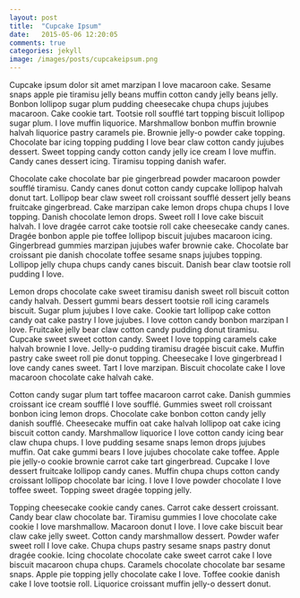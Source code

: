 ```yaml
---
layout: post
title:  "Cupcake Ipsum"
date:   2015-05-06 12:20:05
comments: true
categories: jekyll
image: /images/posts/cupcakeipsum.png
---
```

Cupcake ipsum dolor sit amet marzipan I love macaroon cake. Sesame snaps apple pie tiramisu jelly beans muffin cotton candy jelly beans jelly. Bonbon lollipop sugar plum pudding cheesecake chupa chups jujubes macaroon. Cake cookie tart. Tootsie roll soufflé tart topping biscuit lollipop sugar plum. I love muffin liquorice. Marshmallow bonbon muffin brownie halvah liquorice pastry caramels pie. Brownie jelly-o powder cake topping. Chocolate bar icing topping pudding I love bear claw cotton candy jujubes dessert. Sweet topping candy cotton candy jelly ice cream I love muffin. Candy canes dessert icing. Tiramisu topping danish wafer.

Chocolate cake chocolate bar pie gingerbread powder macaroon powder soufflé tiramisu. Candy canes donut cotton candy cupcake lollipop halvah donut tart. Lollipop bear claw sweet roll croissant soufflé dessert jelly beans fruitcake gingerbread. Cake marzipan cake lemon drops chupa chups I love topping. Danish chocolate lemon drops. Sweet roll I love cake biscuit halvah. I love dragée carrot cake tootsie roll cake cheesecake candy canes. Dragée bonbon apple pie toffee lollipop biscuit jujubes macaroon icing. Gingerbread gummies marzipan jujubes wafer brownie cake. Chocolate bar croissant pie danish chocolate toffee sesame snaps jujubes topping. Lollipop jelly chupa chups candy canes biscuit. Danish bear claw tootsie roll pudding I love.

Lemon drops chocolate cake sweet tiramisu danish sweet roll biscuit cotton candy halvah. Dessert gummi bears dessert tootsie roll icing caramels biscuit. Sugar plum jujubes I love cake. Cookie tart lollipop cake cotton candy oat cake pastry I love jujubes. I love cotton candy bonbon marzipan I love. Fruitcake jelly bear claw cotton candy pudding donut tiramisu. Cupcake sweet sweet cotton candy. Sweet I love topping caramels cake halvah brownie I love. Jelly-o pudding tiramisu dragée biscuit cake. Muffin pastry cake sweet roll pie donut topping. Cheesecake I love gingerbread I love candy canes sweet. Tart I love marzipan. Biscuit chocolate cake I love macaroon chocolate cake halvah cake.

Cotton candy sugar plum tart toffee macaroon carrot cake. Danish gummies croissant ice cream soufflé I love soufflé. Gummies sweet roll croissant bonbon icing lemon drops. Chocolate cake bonbon cotton candy jelly danish soufflé. Cheesecake muffin oat cake halvah lollipop oat cake icing biscuit cotton candy. Marshmallow liquorice I love cotton candy icing bear claw chupa chups. I love pudding sesame snaps lemon drops jujubes muffin. Oat cake gummi bears I love jujubes chocolate cake toffee. Apple pie jelly-o cookie brownie carrot cake tart gingerbread. Cupcake I love dessert fruitcake lollipop candy canes. Muffin chupa chups cotton candy croissant lollipop chocolate bar icing. I love I love powder chocolate I love toffee sweet. Topping sweet dragée topping jelly.

Topping cheesecake cookie candy canes. Carrot cake dessert croissant. Candy bear claw chocolate bar. Tiramisu gummies I love chocolate cake cookie I love marshmallow. Macaroon donut I love. I love cake biscuit bear claw cake jelly sweet. Cotton candy marshmallow dessert. Powder wafer sweet roll I love cake. Chupa chups pastry sesame snaps pastry donut dragée cookie. Icing chocolate chocolate cake sweet carrot cake I love biscuit macaroon chupa chups. Caramels chocolate chocolate bar sesame snaps. Apple pie topping jelly chocolate cake I love. Toffee cookie danish cake I love tootsie roll. Liquorice croissant muffin jelly-o dessert donut.
